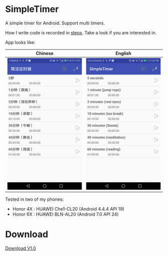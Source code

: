 # SimpleTimer
A simple timer for Android. Support multi timers.

How I write code is recorded in [steps](/steps). 
Take a look if you are interested in.

App looks like:

| Chinese | English |
| ------------- |-------------|
| ![main-cn](steps/pic/main-cn.png) | ![main-en](steps/pic/main-en.png) |

Tested in two of my phones:
* Honor 4X : HUAWEI Che1-CL20 (Android 4.4.4 API 19)
* Honor 6X : HUAWEI BLN-AL20 (Android 7.0 API 24)

# Download

[Download V1.0](https://pan.baidu.com/s/1-Brc3wZt04Bz-GdgfwK50Q)
